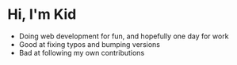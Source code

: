 # Hi, I'm Kid

- Doing web development for fun, and hopefully one day for work
- Good at fixing typos and bumping versions
- Bad at following my own contributions
